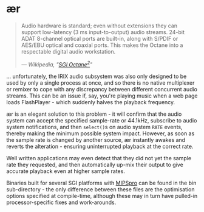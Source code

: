 &aelig;r
==

> Audio hardware is standard; even without extensions they can support
> low-latency (3 ms input-to-output) audio streams.  24-bit ADAT 8-channel
> optical ports are built-in, along with S/PDIF or AES/EBU optical and coaxial
> ports.  This makes the Octane into a respectable digital audio workstation.
> 
> &mdash; <cite>Wikipedia, "[SGI Octane<sup>2</sup>](http://en.wikipedia.org/wiki/SGI_Octane2#Audio_subsystem)"</cite>

... unfortunately, the IRIX audio subsystem was also only designed to be used
by only a single process at once, and so there is no native multiplexer or
remixer to cope with any discrepancy between different concurrent audio
streams.  This can be an issue if, say, you're playing music when a web page
loads FlashPlayer - which suddenly halves the playback frequency.

&aelig;r is an elegant solution to this problem - it will confirm that the
audio system can accept the specified sample-rate or 44.1kHz, subscribe to
audio system notifications, and then `select()`s on audio system `RATE` events,
thereby making the minimum possible system impact.  However, as soon as the
sample rate is changed by another source, &aelig;r instantly awakes and reverts
the alteration - ensuring uninterrupted playback at the correct rate.

Well written applications may even detect that they did not yet the sample rate
they requested, and then automatically up-mix their output to give accurate
playback even at higher sample rates.

Binaries built for several SGI platforms with
[MIPSpro](http://www.nekochan.net/wiki/MIPSpro) can be found in the bin
sub-directory - the only difference between these files are the optimisation
options specified at compile-time, although these may in turn have pulled-in
processor-specific fixes and work-arounds.
